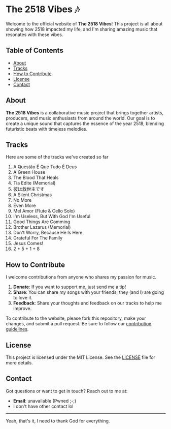 # The 2518 Vibes 🎶

Welcome to the official website of **The 2518 Vibes**! This project is all about showing how 2518 impacted my life, and I'm sharing amazing music that resonates with these vibes.

## Table of Contents
- [About](#about)
- [Tracks](#tracks)
- [How to Contribute](#how-to-contribute)
- [License](#license)
- [Contact](#contact)

## About
**The 2518 Vibes** is a collaborative music project that brings together artists, producers, and music enthusiasts from around the world. Our goal is to create a unique sound that captures the essence of the year 2518, blending futuristic beats with timeless melodies.

## Tracks
Here are some of the tracks we've created so far
1. A Questão É Que Tudo É Deus
2. A Green House
3. The Blood That Heals
4. Tia Edite (Memorial)
5. 彼は救世主です
6. A Silent Christmas
7. No More
8. Even More
9. Mel Amor (Flute & Cello Solo)
10. I'm Useless, But With God I'm Useful
11. Good Things Are Comming
12. Brother Lazarus (Memorial)
13. Don't Worry, Because He Is Here.
14. Grateful For The Family
15. Jesus Comes!
16. 2 + 5 + 1 + 8

## How to Contribute
I welcome contributions from anyone who shares my passion for music.
1. **Donate**: If you want to support me, just send me a tip!
2. **Share**: You can share my songs with your friends; they (and I) are going to love it.
3. **Feedback**: Share your thoughts and feedback on our tracks to help me improve.

To contribute to the website, please fork this repository, make your changes, and submit a pull request. Be sure to follow our [contribution guidelines](CONTRIBUTING.md).

## License
This project is licensed under the MIT License. See the [LICENSE](LICENSE) file for more details.

## Contact
Got questions or want to get in touch? Reach out to me at:
- **Email**: unavailable (Pwned ;-;)
- I don't have other contact lol
---

Yeah, that's it, I need to thank God for everything.
